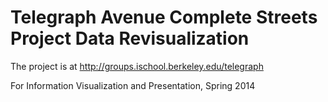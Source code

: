 Telegraph Avenue Complete Streets Project Data Revisualization
=========

The project is at http://groups.ischool.berkeley.edu/telegraph

For Information Visualization and Presentation, Spring 2014
